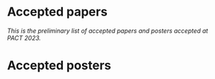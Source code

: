 
# Accepted papers

_This is the preliminary list of accepted papers and posters accepted at PACT 2023._


# Accepted posters
